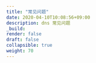 ```yaml
---
title: "常见问题"
date: 2020-04-10T10:08:56+09:00
description: dns 常见问题
_build:
render: false 
draft: false
collapsible: true
weight: 70
---
```

